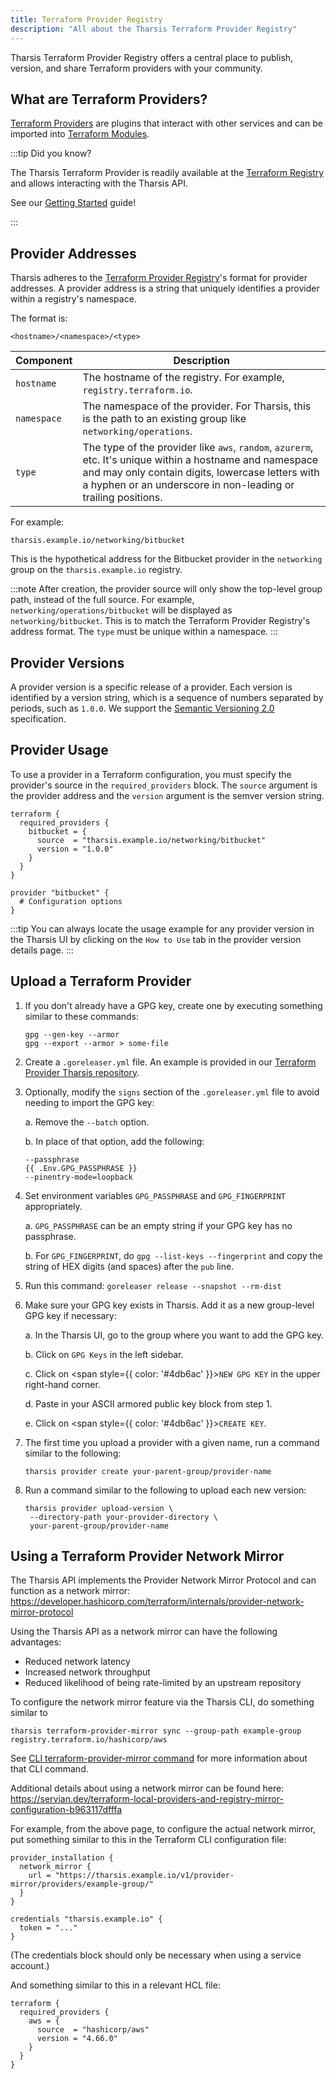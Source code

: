 ```yaml
---
title: Terraform Provider Registry
description: "All about the Tharsis Terraform Provider Registry"
---
```


Tharsis Terraform Provider Registry offers a central place to publish, version, and share Terraform providers with your community.

## What are Terraform Providers?

[Terraform Providers](https://developer.hashicorp.com/terraform/language/providers) are plugins that interact with other services and can be imported into [Terraform Modules](module_registry.md#what-are-terraform-modules).

:::tip Did you know?

The Tharsis Terraform Provider is readily available at the [Terraform Registry](https://registry.terraform.io/providers/martian-cloud/tharsis/latest) and allows interacting with the Tharsis API.

See our [Getting Started](/docs/provider/intro.md) guide!

:::

## Provider Addresses

Tharsis adheres to the [Terraform Provider Registry](https://developer.hashicorp.com/terraform/internals/provider-registry-protocol)'s format for provider addresses. A provider address is a string that uniquely identifies a provider within a registry's namespace.

The format is:

```
<hostname>/<namespace>/<type>
```

| Component   | Description                                                                                                                                                                                                                    |
| ----------- | ------------------------------------------------------------------------------------------------------------------------------------------------------------------------------------------------------------------------------ |
| `hostname`  | The hostname of the registry. For example, `registry.terraform.io`.                                                                                                                                                            |
| `namespace` | The namespace of the provider. For Tharsis, this is the path to an existing group like `networking/operations`.                                                                                                                |
| `type`      | The type of the provider like `aws`, `random`, `azurerm`, etc. It's unique within a hostname and namespace and may only contain digits, lowercase letters with a hyphen or an underscore in non-leading or trailing positions. |

For example:

```
tharsis.example.io/networking/bitbucket
```

This is the hypothetical address for the Bitbucket provider in the `networking` group on the `tharsis.example.io` registry.

:::note
After creation, the provider source will only show the top-level group path, instead of the full source. For example, `networking/operations/bitbucket` will be displayed as `networking/bitbucket`. This is to match the Terraform Provider Registry's address format. The `type` must be unique within a namespace.
:::

## Provider Versions

A provider version is a specific release of a provider. Each version is identified by a version string, which is a sequence of numbers separated by periods, such as `1.0.0`. We support the [Semantic Versioning 2.0](https://semver.org/spec/v2.0.0.html) specification.

## Provider Usage

To use a provider in a Terraform configuration, you must specify the provider's source in the `required_providers` block. The `source` argument is the provider address and the `version` argument is the semver version string.

```hcl showLineNumbers title="Using a provider in a Terraform configuration"
terraform {
  required_providers {
    bitbucket = {
      source  = "tharsis.example.io/networking/bitbucket"
      version = "1.0.0"
    }
  }
}

provider "bitbucket" {
  # Configuration options
}
```

:::tip
You can always locate the usage example for any provider version in the Tharsis UI by clicking on the `How to Use` tab in the provider version details page.
:::

## Upload a Terraform Provider

1. If you don't already have a GPG key, create one by executing something similar to these commands:

   ```shell title="Create a GPG key" showLineNumbers
   gpg --gen-key --armor
   gpg --export --armor > some-file
   ```

2. Create a `.goreleaser.yml` file. An example is provided in our [Terraform Provider Tharsis repository](https://raw.githubusercontent.com/martian-cloud/terraform-provider-tharsis/main/.goreleaser.yml).

3. Optionally, modify the `signs` section of the `.goreleaser.yml` file to avoid needing to import the GPG key:

   a. Remove the `--batch` option.

   b. In place of that option, add the following:

   ```shell showLineNumbers
   --passphrase
   {{ .Env.GPG_PASSPHRASE }}
   --pinentry-mode=loopback
   ```

4. Set environment variables `GPG_PASSPHRASE` and `GPG_FINGERPRINT` appropriately.

   a. `GPG_PASSPHRASE` can be an empty string if your GPG key has no passphrase.

   b. For `GPG_FINGERPRINT`, do `gpg --list-keys --fingerprint` and copy the string of HEX digits (and spaces) after the `pub` line.

5. Run this command: `goreleaser release --snapshot --rm-dist`

6. Make sure your GPG key exists in Tharsis. Add it as a new group-level GPG key if necessary:

   a. In the Tharsis UI, go to the group where you want to add the GPG key.

   b. Click on `GPG Keys` in the left sidebar.

   c. Click on <span style={{ color: '#4db6ac' }}>`NEW GPG KEY`</span> in the upper right-hand corner.

   d. Paste in your ASCII armored public key block from step 1.

   e. Click on <span style={{ color: '#4db6ac' }}>`CREATE KEY`</span>.

7. The first time you upload a provider with a given name, run a command similar to the following:

   ```shell
   tharsis provider create your-parent-group/provider-name
   ```

8. Run a command similar to the following to upload each new version:

   ```shell
   tharsis provider upload-version \
    --directory-path your-provider-directory \
    your-parent-group/provider-name
   ```

## Using a Terraform Provider Network Mirror

The Tharsis API implements the Provider Network Mirror Protocol and can function as a network mirror: https://developer.hashicorp.com/terraform/internals/provider-network-mirror-protocol

Using the Tharsis API as a network mirror can have the following advantages:

- Reduced network latency
- Increased network throughput
- Reduced likelihood of being rate-limited by an upstream repository

To configure the network mirror feature via the Tharsis CLI, do something similar to

`tharsis terraform-provider-mirror sync --group-path example-group registry.terraform.io/hashicorp/aws`

See [CLI terraform-provider-mirror command](/cli/tharsis/commands#terraform-provider-mirror-command) for more information about that CLI command.

Additional details about using a network mirror can be found here: https://servian.dev/terraform-local-providers-and-registry-mirror-configuration-b963117dfffa

For example, from the above page, to configure the actual network mirror, put something similar to this in the Terraform CLI configuration file:

```
provider_installation {
  network_mirror {
    url = "https://tharsis.example.io/v1/provider-mirror/providers/example-group/"
  }
}

credentials "tharsis.example.io" {
  token = "..."
}
```

(The credentials block should only be necessary when using a service account.)

And something similar to this in a relevant HCL file:

```
terraform {
  required_providers {
    aws = {
      source  = "hashicorp/aws"
      version = "4.66.0"
    }
  }
}
```
